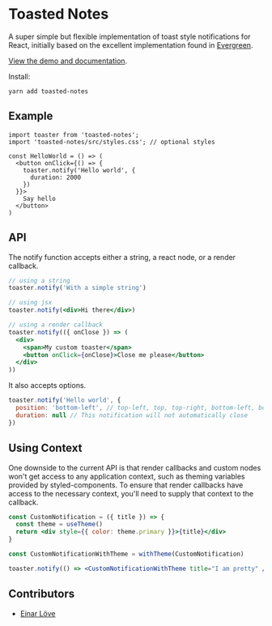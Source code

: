 # Toasted Notes

A super simple but flexible implementation of toast style notifications for React, initially based on the excellent implementation found in [Evergreen](https://github.com/segmentio/evergreen). 

[View the demo and documentation](https://toasted-notes.netlify.com/).

Install:

```
yarn add toasted-notes
```

## Example

```
import toaster from 'toasted-notes';
import 'toasted-notes/src/styles.css'; // optional styles

const HelloWorld = () => (
  <button onClick={() => {
    toaster.notify('Hello world', {
      duration: 2000
    })
  }}>
    Say hello
  </button>
)
```

## API

The notify function accepts either a string, a react node, or a render callback.

```jsx
// using a string
toaster.notify('With a simple string')

// using jsx
toaster.notify(<div>Hi there</div>)

// using a render callback
toaster.notify(({ onClose }) => (
  <div>
    <span>My custom toaster</span>
    <button onClick={onClose}>Close me please</button>
  </div>
))
```

It also accepts options.

```javascript
toaster.notify('Hello world', {
  position: 'bottom-left', // top-left, top, top-right, bottom-left, bottom, bottom-right
  duration: null // This notification will not automatically close
})
```

## Using Context

One downside to the current API is that render callbacks and custom nodes won't get access to any application context, such as theming variables provided by styled-components. To ensure that render callbacks have access to the necessary context, you'll need to supply that context to the callback.

```jsx
const CustomNotification = ({ title }) => {
  const theme = useTheme()
  return <div style={{ color: theme.primary }}>{title}</div>
}

const CustomNotificationWithTheme = withTheme(CustomNotification)

toaster.notify(() => <CustomNotificationWithTheme title="I am pretty" />)
```

## Contributors

- [Einar Löve](https://github.com/einarlove)
